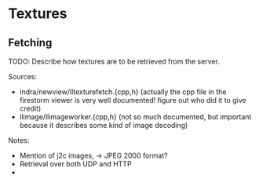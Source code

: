 # Textures
## Fetching
TODO: Describe how textures are to be retrieved from the server.

Sources:
- indra/newview/lltexturefetch.{cpp,h} (actually the cpp file in the firestorm viewer is very well documented! figure out who did it to give credit)
- llimage/llimageworker.{cpp,h} (not so much documented, but important because it describes some kind of image decoding)

Notes:
- Mention of j2c images, → JPEG 2000 format?
- Retrieval over both UDP and HTTP
-
